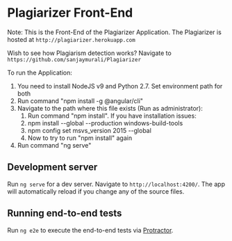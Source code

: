 # Plagiarizer Front-End

Note: This is the Front-End of the Plagiarizer Application. The Plagiarizer is hosted at `http://plagiarizer.herokuapp.com`

Wish to see how Plagiarism detection works? Navigate to `https://github.com/sanjaymurali/Plagiarizer`

To run the Application:
1. You need to install NodeJS v9 and Python 2.7. Set environment path for both
2. Run command "npm install -g @angular/cli"
3. Navigate to the path where this file exists (Run as administrator): 
    1. Run command "npm install". If you have installation issues:
      1. npm install --global --production windows-build-tools
      2. npm config set msvs_version 2015 --global
    2. Now to try to run "npm install" again
4. Run command "ng serve"

## Development server

Run `ng serve` for a dev server. Navigate to `http://localhost:4200/`. The app will automatically reload if you change any of the source files.

## Running end-to-end tests

Run `ng e2e` to execute the end-to-end tests via [Protractor](http://www.protractortest.org/).
